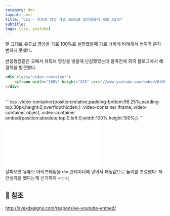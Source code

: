 ```yaml
---
category: dev
layout: post
title: "Css - 유튜브 영상 가로 100%로 설정했을때 세로 AUTO"
subtitle: 
tags: [css, youtube]
---
```

말 그대로 유튜브 영상을 가로 100%로 설정했을때 가로 너비에 비례해서 높이가 혼자 변하지 못했다.

반응형웹같은 곳에서 유튜브 영상을 넣을때 난감했었는데 얼마전에 외국 블로그에서 해결책을 발견했다.
<!--more-->

```html
<div class="video-container">
    <iframe width="100%" height="315" src="//www.youtube.com/embed/6lNKrFeARzc" frameborder="0" allowfullscreen></iframe>
</div>
```
<br>
```css
.video-container{position:relative;padding-bottom:56.25%;padding-top:30px;height:0;overflow:hidden;}
.video-container iframe,.video-container object,.video-container embed{position:absolute;top:0;left:0;width:100%;height:100%;}
```
<br>
<div class="video-container">
    <iframe src="//www.youtube.com/embed/6lNKrFeARzc" frameborder="0" allowfullscreen="" id="fitvid481316"></iframe>
</div>
살펴보면 유튜브 아이프레임을 div 컨테이너에 넣어서 패딩값으로 높이를 조절했다. 저런생각을 했다는게 신기하다 =ㅁ=;

## 📌 참조
<a href="http://avexdesigns.com/responsive-youtube-embed/">http://avexdesigns.com/responsive-youtube-embed/</a>